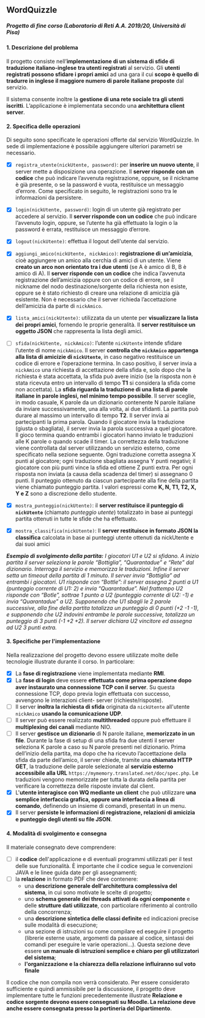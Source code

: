 ## WordQuizzle
##### Progetto di fine corso (Laboratorio di Reti A.A. 2019/20, Università di Pisa)

#### 1. Descrizione del problema
Il progetto consiste nell’**implementazione di un sistema di sfide di traduzione italiano-inglese tra utenti registrati** al servizio.
Gli **utenti registrati possono sfidare i propri amici** ad una gara il cui **scopo è quello di tradurre in inglese
il maggiore numero di parole italiane proposte** dal servizio.

Il sistema consente inoltre la **gestione di una rete sociale tra gli utenti iscritti**. L’applicazione è implementata secondo
una **architettura client server**.

#### 2. Specifica delle operazioni
Di seguito sono specificate le operazioni offerte dal servizio WordQuizzle. In sede di implementazione è possibile aggiungere ulteriori parametri se necessario.

- [x] `registra_utente(nickUtente, password)`: per **inserire un nuovo utente**, il server mette a disposizione una
operazione. Il **server risponde con un codice** che può
indicare l’avvenuta registrazione, oppure, se il nickname è già presente, o se la password è
vuota, restituisce un messaggio d’errore. Come specificato in seguito, le registrazioni sono tra
le informazioni da persistere.

- [x] `login(nickUtente, password)`: login di un utente già registrato per accedere al servizio. Il **server
risponde con un codice** che può indicare l’avvenuto login, oppure, se l’utente ha già effettuato la
login o la password è errata, restituisce un messaggio d’errore.

- [x] `logout(nickUtente)`: effettua il logout dell'utente dal servizio.

- [x] `aggiungi_amico(nickUtente, nickAmico)`: **registrazione di un’amicizia**, cioè aggiungere un amico alla
cerchia di amici di un utente. Viene **creato un arco non orientato tra i due utenti** (se A è amico
di B, B è amico di A). Il **server risponde con un codice** che indica l’avvenuta registrazione
dell’amicizia oppure con un codice di errore, se il nickname del nodo destinazione/sorgente
della richiesta non esiste, oppure se è stato richiesto di creare una relazione di amicizia già
esistente. Non è necessario che il server richieda l’accettazione dell’amicizia da parte di
`nickAmico`.

- [x] `lista_amici(nickUtente)`: utilizzata da un utente per **visualizzare la lista dei propri amici**, fornendo
le proprie generalità. Il **server restituisce un oggetto JSON** che rappresenta la lista degli amici.

- [ ] `sfida(nickUtente, nickAmico)`: l’utente `nickUtente` intende sfidare l’utente di nome `nickAmico`. Il
server **controlla che `nickAmico` appartenga alla lista di amicizie di `nickUtente`**, in caso negativo
restituisce un codice di errore e l’operazione termina. In caso positivo, il server invia a
`nickAmico` una richiesta di accettazione della sfida e, solo dopo che la richiesta è stata
accettata, la sfida può avere inizio (se la risposta non è stata ricevuta entro un intervallo di
tempo **T1** si considera la sfida come non accettata). 
La **sfida riguarda la traduzione di una lista
di parole italiane in parole inglesi, nel minimo tempo possibile**.
Il server sceglie, in modo casuale, K parole da un dizionario contenente N parole italiane da
inviare successivamente, una alla volta, ai due sfidanti. La partita può durare al massimo un
intervallo di tempo **T2**. Il server invia ai partecipanti la prima parola. Quando il giocatore invia la
traduzione (giusta o sbagliata), il server invia la parola successiva a quel giocatore.
Il gioco termina quando entrambi i giocatori hanno inviato le traduzioni alle K parole o quando
scade il timer.
La correttezza della traduzione viene controllata dal server utilizzando un servizio esterno,
come specificato nella sezione seguente. Ogni traduzione corretta assegna X punti al giocatore;
ogni traduzione sbagliata assegna Y punti negativi; il giocatore con più punti vince la sfida ed
ottiene Z punti extra. Per ogni risposta non inviata (a causa della scadenza del timer) si
assegnano 0 punti. Il punteggio ottenuto da ciascun partecipante alla fine della partita viene
chiamato punteggio partita.
I valori espressi come **K, N, T1, T2, X, Y e Z** sono a discrezione dello studente.

- [x] `mostra_punteggio(nickUtente)`: il **server restituisce il punteggio di `nickUtente`** (chiamato
*punteggio utente*) totalizzato in base ai punteggi partita ottenuti in tutte le sfide che ha
effettuato.

- [x] `mostra_classifica(nickUtente)`: Il **server restituisce in formato JSON la classifica** calcolata in
base ai punteggi utente ottenuti da nickUtente e dai suoi amici

***Esempio di svolgimento della partita:**
I giocatori U1 e U2 si sfidano. A inizio partita il server seleziona le parole “Bottiglia”,
“Quarantadue” e “Rete” dal dizionario. Interroga il servizio e memorizza le traduzioni. Infine il
server setta un timeout della partita di 1 minuto.
Il server invia “Bottiglia” ad entrambi i giocatori. U1 risponde con “Bottle”: il server assegna 2
punti a U1 (punteggio corrente di U1: 2) e invia “Quarantadue”. Nel frattempo U2 risponde con
“Botle”, sottrae 1 punto a U2 (punteggio corrente di U2: -1) e invia “Quarantadue” a U2.
Supponendo che U1 sbagli le 2 parole successive, alla fine della partita totalizza un punteggio
di 0 punti (+2 -1 -1), e supponendo che U2 indovini entrambe le parole successive, totalizza un
punteggio di 3 punti (-1 +2 +2). Il server dichiara U2 vincitore ed assegna ad U2 3 punti extra.*

#### 3. Specifiche per l'implementazione
Nella realizzazione del progetto devono essere utilizzate molte delle tecnologie illustrate durante il corso. In particolare:
- [x] La **fase di registrazione** viene implementata mediante **RMI**.
- [x] La **fase di login** deve essere **effettuata come prima operazione dopo aver instaurato una
connessione TCP con il server**. Su questa connessione TCP, dopo previa login
effettuata con successo, avvengono le interazioni client- server (richieste/risposte).
- [ ] Il server **inoltra la richiesta di sfida** originata da `nickUtente` all'utente `nickAmico` **usando la
comunicazione UDP**.
- [ ] Il server può essere realizzato **multithreaded** oppure può effettuare il **multiplexing dei
canali** mediante NIO.
- [ ] Il server **gestisce un dizionario** di N parole italiane, **memorizzato in un file**. Durante la
fase di setup di una sfida fra due utenti il server seleziona K parole a caso su N parole
presenti nel dizionario. Prima dell’inizio della partita, ma dopo che ha ricevuto
l’accettazione della sfida da parte dell’amico, il server chiede, tramite una **chiamata
HTTP GET**, la traduzione delle parole selezionate al **servizio esterno accessibile alla
URL** `https://mymemory.translated.net/doc/spec.php`. Le traduzioni vengono
memorizzate per tutta la durata della partita per verificare la correttezza delle risposte
inviate dal client.
- [x] L'**utente interagisce con WQ mediante un client** che può utilizzare **una semplice
interfaccia grafica, oppure una interfaccia a linea di comando**, definendo un insieme di
comandi, presentati in un menu.
- [x] Il server **persiste le informazioni di registrazione, relazioni di amicizia e punteggio degli
utenti su file JSON**.

#### 4. Modalità di svolgimento e consegna
Il materiale consegnato deve comprendere:
- [ ] il **codice** dell'applicazione e di eventuali programmi utilizzati per il test delle sue
funzionalità. È importante che il codice segua le convenzioni JAVA e le linee guida date
per gli assegnamenti;
- [ ] la **relazione** in formato PDF che deve contenere:
  * una **descrizione generale dell'architettura complessiva del sistema**, in cui sono
motivate le scelte di progetto;
  * uno **schema generale dei threads attivati da ogni componente** e delle **strutture
dati utilizzate**, con particolare riferimento al controllo della concorrenza;
  * una **descrizione sintetica delle classi definite** ed indicazioni precise sulle modalità
di esecuzione;
  * una sezione di istruzioni su come compilare ed eseguire il progetto (librerie
esterne usate, argomenti da passare al codice, sintassi dei comandi per eseguire
le varie operazioni...). Questa sezione deve essere **un manuale di istruzioni
semplice e chiaro per gli utilizzatori del sistema**;
  * **l'organizzazione e la chiarezza della relazione influiranno sul voto finale**

Il codice che non compila non verrà considerato. Per essere considerato sufficiente e quindi
ammissibile per la discussione, il progetto deve implementare tutte le funzioni precedentemente
illustrate
**Relazione e codice sorgente devono essere consegnati su Moodle. La relazione deve anche
essere consegnata presso la portineria del Dipartimento**.
